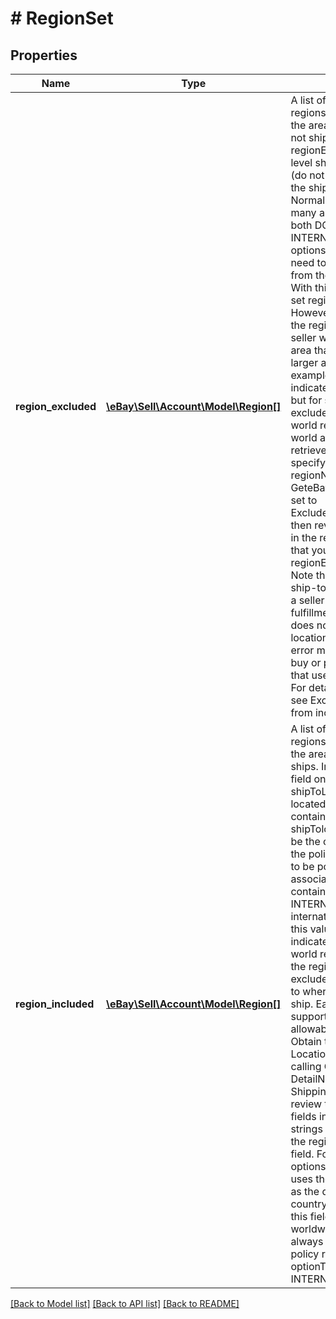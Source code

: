 # # RegionSet

## Properties

Name | Type | Description | Notes
------------ | ------------- | ------------- | -------------
**region_excluded** | [**\eBay\Sell\Account\Model\Region[]**](Region.md) | A list of one or more regionsName fields that specify the areas to where a seller does not ship. Populate regionExcluded in only the top-level shipToLocations container (do not populate this field within the shippingOptions container). Normally a seller ships to as many areas as possible using both DOMESTIC and INTERNATIONAL shipping options and they don't have a need to exclude any regions from their ship-to locations. With this, there's no reason to set regionExclude fields. However, it makes sense to set the regionExcluded field when a seller wants to exclude a small area that's located within a larger area they service. For example, suppose a seller indicates they ship 'Worldwide', but for some reason must exclude a specific country, or world region, from the larger world area they ship to. To retrieve the regions you can specify in the associated regionName field, call GeteBayDetails with DetailName set to ExcludeShippingLocationDetails, then review the Location fields in the response for the strings that you can specify regionExcluded.regionName. Note that if a buyer's primary ship-to location is a region that a seller has excluded in their fulfillment policy (or if the buyer does not have a primary ship-to location), they will receive an error message if they attempt to buy or place a bid on an item that uses that fulfillment policy. For details on setting this field, see Excluding specific regions from included shipping areas. | [optional]
**region_included** | [**\eBay\Sell\Account\Model\Region[]**](Region.md) | A list of one or more regionsName fields that specify the areas to where a seller ships. Important: Populate this field only when the parent shipToLocations object is located within a shippingOptions container (that is, the parent shipTolocations object must not be the one at the top-level of the policy). Also, this field needs to be populated only when the associated shippingOptions container has optionType set to INTERNATIONAL. Withing an international shipping option, set this value to Worldwide to indicate the seller ships to all world regions. If needed, use the regionExcluded field to exclude any regions in the world to where the seller does not ship. Each eBay marketplace supports its own set of allowable shipping locations. Obtain the valid 'Ship-To Locations' for a marketplace by calling GeteBayDetails with DetailName set to ShippingLocationDetails, then review the ShippingLocation fields in the response for the strings that you can specify in the regionIncluded.regionName field. For DOMESTIC shipping options, eBay automatically uses the seller's listing country as the default regionIncluded country. For details on setting this field, see How to set up worldwide shipping. This field is always returned in the shipping policy response. Required if optionType set to INTERNATIONAL. | [optional]

[[Back to Model list]](../../README.md#models) [[Back to API list]](../../README.md#endpoints) [[Back to README]](../../README.md)
